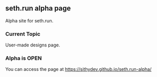 ## seth.run alpha page
Alpha site for seth.run.

### Current Topic
User-made designs page.

### Alpha is OPEN
You can access the page at https://sithydev.github.io/seth.run-alpha/ 

